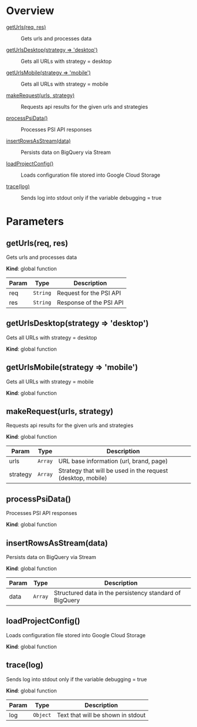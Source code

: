 # Overview

<dl>

<dt><a href="#getUrls">getUrls(req, res)</a></dt>
<dd><p>Gets urls and processes data</p></dd>

<dt><a href="#getUrlsDesktop">getUrlsDesktop(strategy => 'desktop')</a></dt>
<dd><p>Gets all URLs with strategy = desktop</p></dd>

<dt><a href="#getUrlsMobile">getUrlsMobile(strategy => 'mobile')</a></dt>
<dd><p>Gets all URLs with strategy = mobile</p></dd>

<dt><a href="#makeRequest">makeRequest(urls, strategy)</a></dt>
<dd><p>Requests api results for the given urls and strategies</p></dd>

<dt><a href="#processPsiData">processPsiData()</a></dt>
<dd><p>Processes PSI API responses</p></dd>

<dt><a href="#insertRowsAsStream">insertRowsAsStream(data)</a></dt>
<dd><p>Persists data on BigQuery via Stream</p></dd>

<dt><a href="#loadProjectConfig">loadProjectConfig()</a></dt>
<dd><p>Loads configuration file stored into Google Cloud Storage</p></dd>

<dt><a href="#trace">trace(log)</a></dt>
<dd><p>Sends log into stdout only if the variable debugging = true</p></dd>

</dl>

# Parameters

<a name="getUrls"></a>

## getUrls(req, res)

Gets urls and processes data

**Kind**: global function

| Param | Type                | Description             |
| ----- | ------------------- | ------------------------|
| req   | <code>String</code> | Request for the PSI API |
| res   | <code>String</code> | Response of the PSI API |


<a name="getUrlsDesktop"></a>
## getUrlsDesktop(strategy => 'desktop')

Gets all URLs with strategy = desktop

**Kind**: global function

<a name="getUrlsMobile"></a>

## getUrlsMobile(strategy => 'mobile')

Gets all URLs with strategy = mobile

**Kind**: global function

<a name="makeRequest"></a>

## makeRequest(urls, strategy)

Requests api results for the given urls and strategies

**Kind**: global function

| Param     | Type               | Description                      |
| -----     | ------------------ | -------------------------------- |
| urls      | <code>Array</code> | URL base information (url, brand, page) |
| strategy  | <code>Array</code> | Strategy that will be used in the request (desktop, mobile) |

<a name="processPsiData"></a>

## processPsiData()

Processes PSI API responses

**Kind**: global function

<a name="insertRowsAsStream"></a>

## insertRowsAsStream(data)

Persists data on BigQuery via Stream

**Kind**: global function

| Param | Type               | Description                        |
| ----- | ------------------ | ---------------------------------- |
| data  | <code>Array</code> | Structured data in the persistency standard of BigQuery |

<a name="loadProjectConfig"></a>

## loadProjectConfig()

Loads configuration file stored into Google Cloud Storage

**Kind**: global function  
<a name="trace"></a>

## trace(log)

Sends log into stdout only if the variable debugging = true

**Kind**: global function

| Param | Type                | Description                      |
| ----- | ------------------- | -------------------------------- |
| log   | <code>Object</code> | Text that will be shown in stdout|
